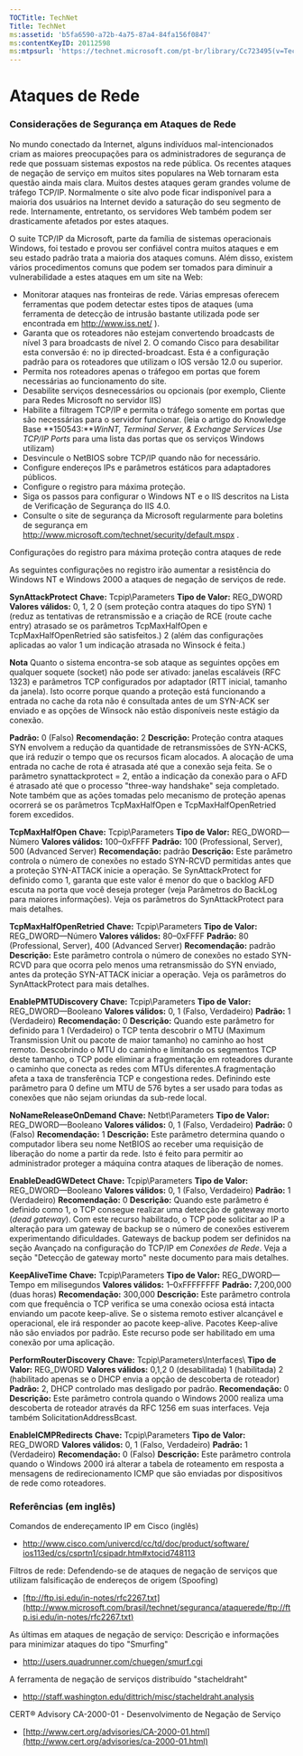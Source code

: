 ```yaml
---
TOCTitle: TechNet
Title: TechNet
ms:assetid: 'b5fa6590-a72b-4a75-87a4-84fa156f0847'
ms:contentKeyID: 20112598
ms:mtpsurl: 'https://technet.microsoft.com/pt-br/library/Cc723495(v=TechNet.10)'
---
```


Ataques de Rede
===============

### Considerações de Segurança em Ataques de Rede

No mundo conectado da Internet, alguns indivíduos mal-intencionados criam as maiores preocupações para os administradores de segurança de rede que possuam sistemas expostos na rede pública. Os recentes ataques de negação de serviço em muitos sites populares na Web tornaram esta questão ainda mais clara. Muitos destes ataques geram grandes volume de tráfego TCP/IP. Normalmente o site alvo pode ficar indisponível para a maioria dos usuários na Internet devido a saturação do seu segmento de rede. Internamente, entretanto, os servidores Web também podem ser drasticamente afetados por estes ataques.

O suite TCP/IP da Microsoft, parte da família de sistemas operacionais Windows, foi testado e provou ser confiável contra muitos ataques e em seu estado padrão trata a maioria dos ataques comuns. Além disso, existem vários procedimentos comuns que podem ser tomados para diminuir a vulnerabilidade a estes ataques em um site na Web:

-   Monitorar ataques nas fronteiras de rede. Várias empresas oferecem ferramentas que podem detectar estes tipos de ataques (uma ferramenta de detecção de intrusão bastante utilizada pode ser encontrada em <http://www.iss.net/> ).
-   Garanta que os roteadores não estejam convertendo broadcasts de nível 3 para broadcasts de nível 2. O comando Cisco para desabilitar esta conversão é: no ip directed-broadcast. Esta é a configuração padrão para os roteadores que utilizam o IOS versão 12.0 ou superior.
-   Permita nos roteadores apenas o tráfegoo em portas que forem necessárias ao funcionamento do site.
-   Desabilite serviços desnecessários ou opcionais (por exemplo, Cliente para Redes Microsoft no servidor IIS)
-   Habilite a filtragem TCP/IP e permita o tráfego somente em portas que são necessárias para o servidor funcionar. (leia o artigo do Knowledge Base **150543:***WinNT, Terminal Server, & Exchange Services Use TCP/IP Ports* para uma lista das portas que os serviços Windows utilizam)
-   Desvincule o NetBIOS sobre TCP/IP quando não for necessário.
-   Configure endereços IPs e parâmetros estáticos para adaptadores públicos.
-   Configure o registro para máxima proteção.
-   Siga os passos para configurar o Windows NT e o IIS descritos na Lista de Verificação de Segurança do IIS 4.0.
-   Consulte o site de segurança da Microsoft regularmente para boletins de segurança em  <http://www.microsoft.com/technet/security/default.mspx> .

Configurações do registro para máxima proteção contra ataques de rede

As seguintes configurações no registro irão aumentar a resistência do Windows NT e Windows 2000 a ataques de negação de serviços de rede.

**SynAttackProtect**
**Chave:** Tcpip\\Parameters
**Tipo de Valor:** REG\_DWORD
**Valores válidos:** 0, 1, 2
0 (sem proteção contra ataques do tipo SYN)
1 (reduz as tentativas de retransmissão e a criação de RCE (route cache entry) atrasado se os parâmetros TcpMaxHalfOpen e TcpMaxHalfOpenRetried são satisfeitos.)
2 (além das configurações aplicadas ao valor 1 um indicação atrasada no Winsock é feita.)

**Nota** Quanto o sistema encontra-se sob ataque as seguintes opções em qualquer soquete (socket) não pode ser ativado: janelas escaláveis (RFC 1323) e parâmetros TCP configurados por adaptador (RTT inicial, tamanho da janela). Isto ocorre porque quando a proteção está funcionando a entrada no cache da rota não é consultada antes de um SYN-ACK ser enviado e as opções de Winsock não estão disponíveis neste estágio da conexão.

**Padrão:** 0 (Falso)
**Recomendação:** 2
**Descrição:** Proteção contra ataques SYN envolvem a redução da quantidade de retransmissões de SYN-ACKS, que irá reduzir o tempo que os recursos ficam alocados. A alocação de uma entrada no cache de rota é atrasada até que a conexão seja feita. Se o parâmetro synattackprotect = 2, então a indicação da conexão para o AFD é atrasado até que o processo "three-way handshake" seja completado. Note também que as ações tomadas pelo mecanismo de proteção apenas ocorrerá se os parâmetros TcpMaxHalfOpen e TcpMaxHalfOpenRetried forem excedidos.

**TcpMaxHalfOpen**
**Chave:** Tcpip\\Parameters
**Tipo de Valor:** REG\_DWORD—Número
**Valores válidos:** 100–0xFFFF
**Padrão:** 100 (Professional, Server), 500 (Advanced Server)
**Recomendação:** padrão
**Descrição:** Este parâmetro controla o número de conexões no estado SYN-RCVD permitidas antes que a proteção SYN-ATTACK inicie a operação. Se SynAttackProtect for definido como 1, garanta que este valor é menor do que o backlog AFD escuta na porta que você deseja proteger (veja Parâmetros do BackLog para maiores informações). Veja os parâmetros do SynAttackProtect para mais detalhes.

**TcpMaxHalfOpenRetried**
**Chave:** Tcpip\\Parameters
**Tipo de Valor:** REG\_DWORD—Número
**Valores válidos:** 80–0xFFFF
**Padrão:** 80 (Professional, Server), 400 (Advanced Server)
**Recomendação:** padrão
**Descrição:** Este parâmetro controla o número de conexões no estado SYN-RCVD para que ocorra pelo menos uma retransmissão do SYN enviado, antes da proteção SYN-ATTACK iniciar a operação. Veja os parâmetros do SynAttackProtect para mais detalhes.

**EnablePMTUDiscovery**
**Chave:** Tcpip\\Parameters
**Tipo de Valor:** REG\_DWORD—Booleano
**Valores válidos:** 0, 1 (Falso, Verdadeiro)
**Padrão:** 1 (Verdadeiro)
**Recomendação:** 0
**Descrição:** Quando este parâmetro for definido para 1 (Verdadeiro) o TCP tenta descobrir o MTU (Maximum Transmission Unit ou pacote de maior tamanho) no caminho ao host remoto. Descobrindo o MTU do caminho e limitando os segmentos TCP deste tamanho, o TCP pode eliminar a fragmentação em roteadores durante o caminho que conecta as redes com MTUs diferentes.A fragmentação afeta a taxa de transferência TCP e congestiona redes. Definindo este parâmetro para 0 define um MTU de 576 bytes a ser usado para todas as conexões que não sejam oriundas da sub-rede local.

**NoNameReleaseOnDemand**
**Chave:** Netbt\\Parameters
**Tipo de Valor:** REG\_DWORD—Booleano
**Valores válidos:** 0, 1 (Falso, Verdadeiro)
**Padrão:** 0 (Falso)
**Recomendação:** 1
**Descrição:** Este parâmetro determina quando o computador libera seu nome NetBIOS ao receber uma requisição de liberação do nome a partir da rede. Isto é feito para permitir ao administrador proteger a máquina contra ataques de liberação de nomes.

**EnableDeadGWDetect**
**Chave:** Tcpip\\Parameters
**Tipo de Valor:** REG\_DWORD—Booleano
**Valores válidos:** 0, 1 (Falso, Verdadeiro)
**Padrão:** 1 (Verdadeiro)
**Recomendação:** 0
**Descrição:** Quando este parâmetro é definido como 1, o TCP consegue realizar uma detecção de gateway morto (*dead gateway*). Com este recurso habilitado, o TCP pode solicitar ao IP a alteração para um gateway de backup se o número de conexões estiverem experimentando dificuldades. Gateways de backup podem ser definidos na seção Avançado na configuração do TCP/IP em *Conexões de Rede*. Veja a seção "Detecção de gateway morto" neste documento para mais detalhes.

**KeepAliveTime**
**Chave:** Tcpip\\Parameters
**Tipo de Valor:** REG\_DWORD—Tempo em milisegundos
**Valores válidos:** 1–0xFFFFFFFF
**Padrão:** 7,200,000 (duas horas)
**Recomendação:** 300,000
**Descrição:** Este parâmetro controla com que frequência o TCP verifica se uma conexão ociosa está intacta enviando um pacote keep-alive. Se o sistema remoto estiver alcançável e operacional, ele irá responder ao pacote keep-alive. Pacotes Keep-alive não são enviados por padrão. Este recurso pode ser habilitado em uma conexão por uma aplicação.

**PerformRouterDiscovery**
**Chave:** Tcpip\\Parameters\\Interfaces\\
**Tipo de Valor:** REG\_DWORD
**Valores válidos:** 0,1,2
0 (desabilitada)
1 (habilitada)
2 (habilitado apenas se o DHCP envia a opção de descoberta de roteador)
**Padrão:** 2, DHCP controlado mas desligado por padrão.
**Recomendação:** 0
**Descrição:** Este parâmetro controla quando o Windows 2000 realiza uma descoberta de roteador através da RFC 1256 em suas interfaces. Veja também SolicitationAddressBcast.

**EnableICMPRedirects**
**Chave:** Tcpip\\Parameters
**Tipo de Valor:** REG\_DWORD
**Valores válidos:** 0, 1 (Falso, Verdadeiro)
**Padrão:** 1 (Verdadeiro)
**Recomendação:** 0 (Falso)
**Descrição:** Este parâmetro controla quando o Windows 2000 irá alterar a tabela de roteamento em resposta a mensagens de redirecionamento ICMP que são enviadas por dispositivos de rede como roteadores.

### Referências (em inglês)

Comandos de endereçamento IP em Cisco (inglês)

-   [http://www.cisco.com/univercd/cc/td/doc/product/software/ ios113ed/cs/csprtn1/csipadr.htm\#xtocid748113](http://www.cisco.com/univercd/cc/td/doc/product/software/ios113ed/cs/csprtn1/csipadr.htm)

Filtros de rede: Defendendo-se de ataques de negação de serviços que utilizam falsificação de endereços de origem (Spoofing)

-   [ftp://ftp.isi.edu/in-notes/rfc2267.txt](http://www.microsoft.com/brasil/technet/seguranca/ataquerede/ftp://ftp.isi.edu/in-notes/rfc2267.txt)

As últimas em ataques de negação de serviço: Descrição e informações para minimizar ataques do tipo "Smurfing"

-   <http://users.quadrunner.com/chuegen/smurf.cgi>

A ferramenta de negação de serviços distribuído "stacheldraht"

-   <http://staff.washington.edu/dittrich/misc/stacheldraht.analysis>

CERT® Advisory CA-2000-01 - Desenvolvimento de Negação de Serviço

-   [http://www.cert.org/advisories/CA-2000-01.html](http://www.cert.org/advisories/ca-2000-01.html)
